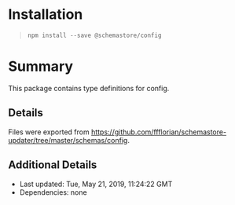 # Installation
> `npm install --save @schemastore/config`

# Summary
This package contains type definitions for config.

## Details
Files were exported from https://github.com/ffflorian/schemastore-updater/tree/master/schemas/config.

## Additional Details
* Last updated: Tue, May 21, 2019, 11:24:22 GMT
* Dependencies: none
